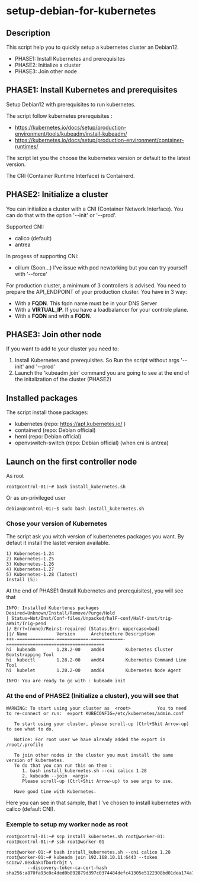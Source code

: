 # setup-debian-for-kubernetes

## Description
This script help you to quickly setup a kubernetes cluster an Debian12.

- PHASE1: Install Kubernetes and prerequisites
- PHASE2: Initialize a cluster
- PHASE3: Join other node

## PHASE1: Install Kubernetes and prerequisites
Setup Debian12 with prerequisites to run kubernetes.

The script follow kubernetes prerequisites :
- https://kubernetes.io/docs/setup/production-environment/tools/kubeadm/install-kubeadm/
- https://kubernetes.io/docs/setup/production-environment/container-runtimes/

The script let you the choose the kubernetes version or default to the latest version.

The CRI (Container Runtime Interface) is Containerd.

## PHASE2: Initialize a cluster
You can initialize a cluster with a CNI (Container Network Interface).
You can do that with the option '--init' or '--prod'.

Supported CNI:
- calico (default)
- antrea

In progess of supporting CNI:
- cilium (Soon...) I've issue with pod newtorking but you can try yourself with '--force'

For production cluster, a minimum of 3 controllers is advised.
You need to prepare the API_ENDPOINT of your production cluster.
You have in 3 way:
- With a __FQDN__. This fqdn name must be in your DNS Server
- With a __VIRTUAL_IP__. If you have a loadbalancer for your controle plane.
- With a __FQDN__ and with a __FQDN__.


## PHASE3: Join other node
If you want to add to your cluster you need to:
1. Install Kubernetes and prerequisites. So Run the script without args '--init' and '--prod'
2. Launch the 'kubeadm join' command you are going to see at the end of the initalization of the cluster (PHASE2)


## Installed packages
The script install those packages:
- kubernetes (repo: https://apt.kubernetes.io/ )
- containerd (repo: Debian official)
- heml (repo: Debian official)
- openvswitch-switch (repo: Debian official) (when cni is antrea)


## Launch on the first controller node
As root
```
root@control-01:~# bash install_kubernetes.sh
```

Or as un-privileged user
```
debian@control-01:~$ sudo bash install_kubernetes.sh
```

### Chose your version of Kubernetes
The script ask you witch version of kubertenetes packages you want.
By defaut it install the lastet version available.
```
1) Kubernetes-1.24
2) Kubernetes-1.25
3) Kubernetes-1.26
4) Kubernetes-1.27
5) Kubernetes-1.28 (latest)
Install (5):
```

At the end of PHASE1 (Install Kubernetes and prerequisites), you will see that
```
INFO: Installed Kubertenes packages
Desired=Unknown/Install/Remove/Purge/Hold
| Status=Not/Inst/Conf-files/Unpacked/halF-conf/Half-inst/trig-aWait/Trig-pend
|/ Err?=(none)/Reinst-required (Status,Err: uppercase=bad)
||/ Name           Version      Architecture Description
+++-==============-============-============-=====================================
hi  kubeadm        1.28.2-00    amd64        Kubernetes Cluster Bootstrapping Tool
hi  kubectl        1.28.2-00    amd64        Kubernetes Command Line Tool
hi  kubelet        1.28.2-00    amd64        Kubernetes Node Agent

INFO: You are ready to go with : kubeadm init
```

### At the end of PHASE2 (Initialize a cluster), you will see that

```
WARNING: To start using your cluster as  <root>          You to need to re-connect or run:  export KUBECONFIG=/etc/kubernetes/admin.conf

   To start using your cluster, please scroll-up (Ctrl+Shit Arrow-up) to see what to do.

   Notice: For root user we have already added the export in /root/.profile

   To join other nodes in the cluster you must install the same version of kubernetes.
   To do that you can run this on them :
      1. bash install_kubernetes.sh --cni calico 1.28
      2. kubeadm --join  <args>
      Please scroll-up (Ctrl+Shit Arrow-up) to see args to use.

   Have good time with Kubernetes.
```
Here you can see in that sample, that I 've chosen to install kubernetes with calico (default CNI).

### Exemple to setup my worker node as root
```
root@control-01:~# scp install_kubernetes.sh root@worker-01:
root@control-01:~# ssh root@worker-01

root@worker-01:~# bash install_kubernetes.sh --cni calico 1.28
root@worker-01:~# kubeadm join 192.168.10.11:6443 --token sc1zw7.0exkak1fborbrbjt \
        --discovery-token-ca-cert-hash sha256:a870fa93c0c4ded0b892879d397c0374484defc41305e5122308bd01dea174a7
```
